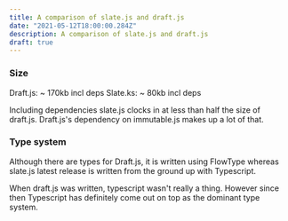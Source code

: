 ```yaml
---
title: A comparison of slate.js and draft.js
date: "2021-05-12T18:00:00.284Z"
description: A comparison of slate.js and draft.js
draft: true
---
```



### Size

Draft.js: ~ 170kb incl deps
Slate.ks: ~ 80kb incl deps

Including dependencies slate.js clocks in at less than half the size of draft.js. Draft.js's dependency on immutable.js makes up a lot of that.

### Type system

Although there are types for Draft.js, it is written using FlowType whereas slate.js latest release is written from the ground up with Typescript.

When draft.js was written, typescript wasn't really a thing. However since then Typescript has definitely come out on top as the dominant type system.






